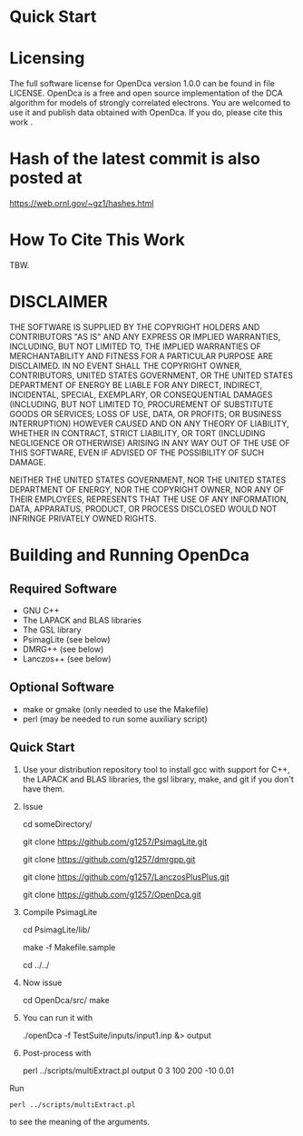 # Quick Start
 
# Licensing
The full software license for OpenDca version 1.0.0 
can be found in
file LICENSE. 
OpenDca is a free and open source implementation of the 
DCA algorithm for models of strongly correlated electrons. 
You are welcomed to use it and publish data 
obtained with OpenDca. If you do, please cite this
work .


# Hash of the latest commit is also posted at

https://web.ornl.gov/~gz1/hashes.html


# How To Cite This Work

TBW.


# DISCLAIMER

THE SOFTWARE IS SUPPLIED BY THE COPYRIGHT HOLDERS AND
CONTRIBUTORS "AS IS" AND ANY EXPRESS OR IMPLIED
WARRANTIES, INCLUDING, BUT NOT LIMITED TO, THE IMPLIED
WARRANTIES OF MERCHANTABILITY AND FITNESS FOR A
PARTICULAR PURPOSE ARE DISCLAIMED. IN NO EVENT SHALL THE
COPYRIGHT OWNER, CONTRIBUTORS, UNITED STATES GOVERNMENT,
OR THE UNITED STATES DEPARTMENT OF ENERGY BE LIABLE FOR
ANY DIRECT, INDIRECT, INCIDENTAL, SPECIAL, EXEMPLARY, OR
CONSEQUENTIAL DAMAGES (INCLUDING, BUT NOT LIMITED TO,
PROCUREMENT OF SUBSTITUTE GOODS OR SERVICES; LOSS OF USE,
DATA, OR PROFITS; OR BUSINESS INTERRUPTION) HOWEVER
CAUSED AND ON ANY THEORY OF LIABILITY, WHETHER IN
CONTRACT, STRICT LIABILITY, OR TORT (INCLUDING NEGLIGENCE
OR OTHERWISE) ARISING IN ANY WAY OUT OF THE USE OF THIS
SOFTWARE, EVEN IF ADVISED OF THE POSSIBILITY OF SUCH
DAMAGE.

NEITHER THE UNITED STATES GOVERNMENT, NOR THE UNITED
STATES DEPARTMENT OF ENERGY, NOR THE COPYRIGHT OWNER, NOR
ANY OF THEIR EMPLOYEES, REPRESENTS THAT THE USE OF ANY
INFORMATION, DATA, APPARATUS, PRODUCT, OR PROCESS
DISCLOSED WOULD NOT INFRINGE PRIVATELY OWNED RIGHTS.


# Building and Running OpenDca

## Required Software

* GNU C++
* The LAPACK and BLAS libraries
* The GSL library
* PsimagLite (see below)
* DMRG++ (see below)
* Lanczos++ (see below)

## Optional Software

* make or gmake (only needed to use the Makefile)
* perl (may be needed to run some auxiliary script)

## Quick Start

1. Use your distribution repository tool to install gcc with support for C++,
the LAPACK and BLAS libraries, the gsl library, make, and git 
if you don't have them.

2. Issue

    cd someDirectory/

    git clone https://github.com/g1257/PsimagLite.git

    git clone https://github.com/g1257/dmrgpp.git

    git clone https://github.com/g1257/LanczosPlusPlus.git

    git clone https://github.com/g1257/OpenDca.git

3. Compile PsimagLite

    cd PsimagLite/lib/

    make -f Makefile.sample

    cd ../../

4. Now issue

    cd OpenDca/src/
    make

5. You can run it with

    ./openDca -f TestSuite/inputs/input1.inp &> output

6. Post-process with

    perl ../scripts/multiExtract.pl output 0 3 100 200 -10 0.01

Run 

    perl ../scripts/multiExtract.pl

to see the meaning of the arguments.



